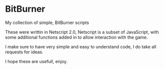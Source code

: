 # BitBurner
My collection of simple, BitBurner scripts<br>

These were writtin in Netscript 2.0, Netscript is a subset of JavaScript, with some additional functions added in to allow interaction with the game.

I make sure to have very simple and easy to understand code, I do take all requests for ideas.

I hope these are usefull, enjoy.
